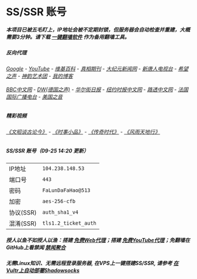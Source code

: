 # SS/SSR 账号 

##### 本项目已被五毛盯上，IP地址会被不定期封锁，但服务器会自动检查并重建，大概需要3分钟。请下载 [一键翻墙软件](https://github.com/gfw-breaker/nogfw/blob/master/README.md) 作为备用翻墙工具。

##### 反向代理
######  [Google](http://198.13.59.156:8888/search?q=425事件) - [YouTube](https://nogfw.the-youtube.win) - [维基百科](http://198.13.59.156:8100/wiki/喬高-麥塔斯調查報告) - [真相期刊](http://198.13.59.156:8300/display.aspx?category_id=3&zhuanti_id=2) - [大纪元新闻网](http://198.13.59.156:10080) - [新唐人电视台](http://198.13.59.156:8000) - [希望之声](http://198.13.59.156:8200) - [神韵艺术团](http://198.13.59.156:8000/xtr/gb/prog673.html) - [我的博客](http://198.13.59.156:10000/)<br/> <br/> [BBC中文网](http://198.13.59.156:9100/zhongwen/simp) - [DW(德国之声)](http://198.13.59.156:9200/zh/在线报导/s-9058?&zhongwen=simp) - [华尔街日报](http://198.13.59.156:9300) - [纽约时报中文网](http://198.13.59.156:9400) - [路透中文网](http://198.13.59.156:9500/) - [法国国际广播电台](http://198.13.59.156:9600/) - [美国之音](http://198.13.59.156:9700/) 

##### 精彩视频
###### [《文昭谈古论今》](https://github.com/gfw-breaker/wenzhao/blob/master/README.md) - [《时事小品》](https://github.com/gfw-breaker/ntdtv-comedy/blob/master/README.md) - [《传奇时代》](http://198.13.59.156:10000/videos/legend/) - [《风雨天地行》](http://198.13.59.156:10000/videos/fytdx/)

##### SS/SSR 账号（09-25 14:20 更新）
|||
|-|-|
|IP地址|`104.238.148.53`|
|端口号|`443` |
|密码|`FaLunDaFaHao@513`|  
|加密|`aes-256-cfb`|
|协议(SSR) |`auth_sha1_v4`|  
|混淆(SSR) |`tls1.2_ticket_auth`|  

##### 授人以鱼不如授人以渔：搭建 [免费Web代理](https://github.com/no-gfw/heroku-node-proxy#--end--)；搭建 [免费YouTube代理](https://github.com/gfw-breaker/you2php-heroku#--end--)；免翻墙在GitHub上看禁闻 [禁闻聚合](https://github.com/gfw-breaker/banned-news/blob/master/README.md)

##### 无需Linux知识、无需远程登录服务器, 在VPS上一键搭建SS/SSR, 请参考 [在Vultr上自动部署Shadowsocks](https://gfw-breaker.win/vultr%e9%83%a8%e7%bd%b2ss/) 
